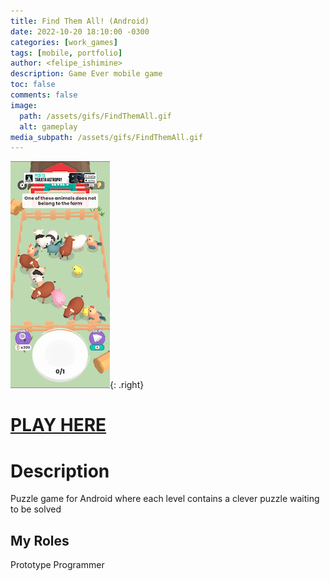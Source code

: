 ```yaml
---
title: Find Them All! (Android)
date: 2022-10-20 18:10:00 -0300
categories: [work_games]
tags: [mobile, portfolio]
author: <felipe_ishimine>
description: Game Ever mobile game 
toc: false
comments: false
image:
  path: /assets/gifs/FindThemAll.gif
  alt: gameplay  
media_subpath: /assets/gifs/FindThemAll.gif
---
```



![Gameplay](/assets/gifs/FindThemAll.gif){: .right}


# [PLAY HERE](https://play.google.com/store/apps/details?id=com.gameever.findit)


# Description
Puzzle game for Android where each level contains a clever puzzle waiting to be solved

## My Roles
Prototype Programmer